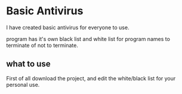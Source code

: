 # Basic Antivirus

I have created basic antivirus for everyone to use.

program has it's own black list and white list for program names to terminate of not to terminate.

## what to use

First of all download the project, and edit the white/black list for your personal use.